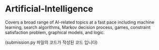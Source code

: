 # Artificial-Intelligence
Covers a broad range of AI-related topics at a fast pace including machine learning, search algorithms, Markov decision process, games, constraint satisfaction problem, graphical models, and logic.


(submission.py 파일의 코드가 작성된 코드 입니다)
